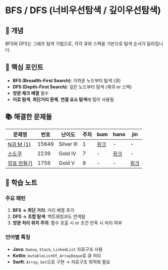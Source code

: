 # BFS / DFS (너비우선탐색 / 깊이우선탐색)

## 📖 개념
BFS와 DFS는 그래프 탐색 기법으로, 각각 큐와 스택을 기반으로 탐색 순서가 달라집니다.

## 🔑 핵심 포인트
- **BFS (Breadth-First Search)**: 가까운 노드부터 탐색 (큐)
- **DFS (Depth-First Search)**: 깊은 노드부터 탐색 (재귀 or 스택)
- **방문 체크 배열** 필수
- **미로 탐색**, **최단거리 문제**, **연결 요소 탐색**에 많이 사용됨

## 📚 해결한 문제들

| 문제명 | 번호 | 난이도 | 주차 | bum | hano | jin |
|--------|------|--------|------|--------|--------|--------|
| [N과 M (1)](https://www.acmicpc.net/problem/15649) | 15649 | Silver III | 1 | [링크](#) | - | - |
| [스도쿠](https://www.acmicpc.net/problem/2239) | 2239 | Gold IV | 7 | - | [링크](#) | - |
| [암호 만들기](https://www.acmicpc.net/problem/1759) | 1759 | Gold V | 9 | - | - | [링크](#) |

## 📝 학습 노트
### 주요 패턴
1. **BFS → 최단 거리**: 거리 배열 추가
2. **DFS → 조합 탐색**: 백트래킹과도 연계됨
3. **방문 처리 위치 주의**: 함수 호출 시 or 조건 만족 시 처리 여부

### 언어별 특징
- **Java**: `Queue`, `Stack`, `LinkedList` 자료구조 사용
- **Kotlin**: `mutableListOf`, `ArrayDeque`로 큐 처리
- **Swift**: `Array`, `Set`으로 구현 → 자료구조 최적화 필요